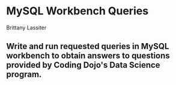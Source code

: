 # MySQL Workbench Queries

 Brittany Lassiter

 ## Write and run requested queries in MySQL workbench to obtain answers to questions provided by Coding Dojo's Data Science program.

 
